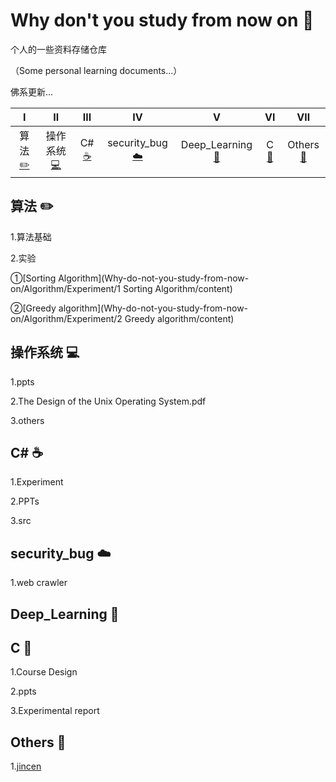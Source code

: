 # Why don't you study from now on :punch:

个人的一些资料存储仓库

（Some personal learning documents...）

佛系更新...

| Ⅰ | Ⅱ | Ⅲ | Ⅳ | Ⅴ | Ⅵ | Ⅶ | 
| :---------: | :---------: | :--------: | :---------: | :---------: | :---------:| :--------: | 
| 算法[:pencil2:](#算法-pencil2) | 操作系统[:computer:](#操作系统-computer) | C#[:coffee:](#C\#-coffee) | security_bug[:cloud:](#security_bug-cloud) | Deep_Learning[:floppy_disk:](#Deep_Learning-floppy_disk) | C [:tea:](#C-tea) | Others[:hammer:](#Others-hammer) | 


## 算法 :pencil2:
1.算法基础

2.实验

①[Sorting Algorithm](Why-do-not-you-study-from-now-on/Algorithm/Experiment/1 Sorting Algorithm/content)
	
②[Greedy algorithm](Why-do-not-you-study-from-now-on/Algorithm/Experiment/2 Greedy algorithm/content)


## 操作系统 :computer:
1.ppts

2.The Design of the Unix Operating System.pdf

3.others

## C\# :coffee:
1.Experiment

2.PPTs

3.src

## security_bug :cloud:
1.web crawler

## Deep_Learning :floppy_disk:


## C :tea:
1.Course Design

2.ppts

3.Experimental report

## Others :hammer:
1.[jincen](Why-do-not-you-study-from-now-on/Others/jincin/Introduction.md)



